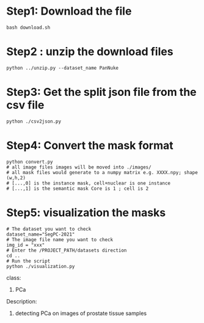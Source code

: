 # Step1: Download the file 
```
bash download.sh

```

# Step2 : unzip the download files
```
python ../unzip.py --dataset_name PanNuke
```
# Step3: Get the split json file from the csv file
```
python ./csv2json.py
```

# Step4: Convert the mask format
```
python convert.py
# all image files images will be moved into ./images/
# all mask files would generate to a numpy matrix e.g. XXXX.npy; shape (w,h,2)
# [...,0] is the instance mask, cell+nuclear is one instance
# [...,1] is the semantic mask Core is 1 ; cell is 2
```

# Step5: visualization the masks
```
# The dataset you want to check
dataset_name="SegPC-2021" 
# The image file name you want to check
img_id = "xxx"
# Enter the /PROJECT_PATH/datasets direction
cd ..  
# Run the script 
python ./visualization.py

```
class:
1. PCa

Description:
1. detecting PCa on images of prostate tissue samples